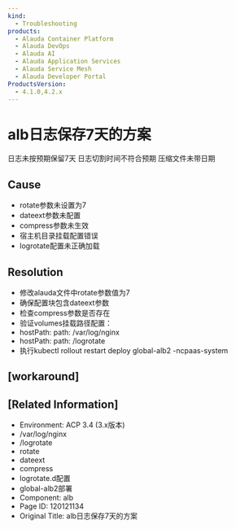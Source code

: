 ```yaml
---
kind:
  - Troubleshooting
products:
  - Alauda Container Platform
  - Alauda DevOps
  - Alauda AI
  - Alauda Application Services
  - Alauda Service Mesh
  - Alauda Developer Portal
ProductsVersion:
  - 4.1.0,4.2.x
---
```

<!-- A type of document that involves encountering a fault, diagnosing it, performing root cause analysis, and providing solutions. -->

# alb日志保存7天的方案

日志未按预期保留7天 日志切割时间不符合预期 压缩文件未带日期

## Cause
- rotate参数未设置为7
- dateext参数未配置
- compress参数未生效
- 宿主机目录挂载配置错误
- logrotate配置未正确加载

## Resolution
- 修改alauda文件中rotate参数值为7
- 确保配置块包含dateext参数
- 检查compress参数是否存在
- 验证volumes挂载路径配置：
- hostPath:
  path: /var/log/nginx
- hostPath:
  path: /logrotate
- 执行kubectl rollout restart deploy global-alb2 -ncpaas-system

## [workaround]

## [Related Information]
- Environment: ACP 3.4 (3.x版本)
- /var/log/nginx
- /logrotate
- rotate
- dateext
- compress
- logrotate.d配置
- global-alb2部署
- Component: alb
- Page ID: 120121134
- Original Title: alb日志保存7天的方案
